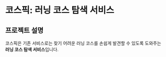 # 코스픽: 러닝 코스 탐색 서비스

## 프로젝트 설명
코스픽은 기존 서비스로는 찾기 어려운 러닝 코스를 손쉽게 발견할 수 있도록 도와주는 **러닝 코스 탐색 서비스**입니다.
